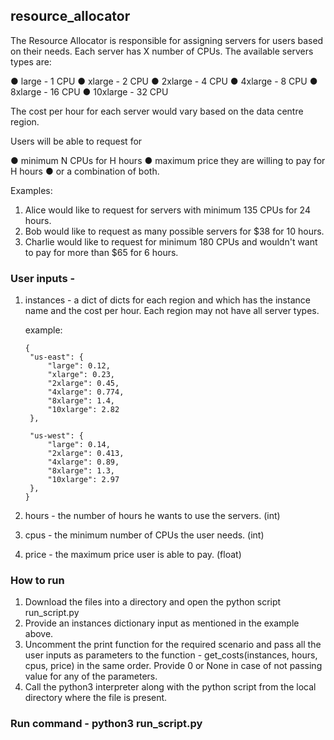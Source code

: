 ## resource_allocator

The Resource Allocator is responsible for assigning servers for users based on their needs. 
Each server has X number of CPUs. 
The available servers types are:

● large     - 1 CPU
● xlarge    - 2 CPU
● 2xlarge   - 4 CPU
● 4xlarge   - 8 CPU
● 8xlarge   - 16 CPU
● 10xlarge  - 32 CPU

The cost per hour for each server would vary based on the data centre region.

Users will be able to request for

● minimum N CPUs for H hours
● maximum price they are willing to pay for H hours 
● or a combination of both.

Examples:
1. Alice would like to request for servers with minimum 135 CPUs for 24 hours.
2. Bob would like to request as many possible servers for $38 for 10 hours.
3. Charlie would like to request for minimum 180 CPUs and wouldn't want to pay for more than $65 for 6 hours.

### User inputs - 

1. instances - a dict of dicts for each region and which has the instance name and the cost per hour. Each region may not have all server types.
    
    example:    
    
       {
        "us-east": {
            "large": 0.12,
            "xlarge": 0.23,
            "2xlarge": 0.45,
            "4xlarge": 0.774,
            "8xlarge": 1.4,
            "10xlarge": 2.82
        },
        
        "us-west": {
            "large": 0.14,
            "2xlarge": 0.413,
            "4xlarge": 0.89,
            "8xlarge": 1.3,
            "10xlarge": 2.97
        },
       }

2. hours - the number of hours he wants to use the servers. (int)
3. cpus - the minimum number of CPUs the user needs. (int)
4. price - the maximum price user is able to pay. (float)

### How to run

1. Download the files into a directory and open the python script run_script.py
2. Provide an instances dictionary input as mentioned in the example above.
3. Uncomment the print function for the required scenario and pass all the user inputs as parameters to the function - get_costs(instances, hours, cpus, price) in the same order. Provide 0 or None in case of not passing value for any of the parameters. 
4. Call the python3 interpreter along with the python script from the local directory where the file is present.

### Run command - python3 run_script.py
